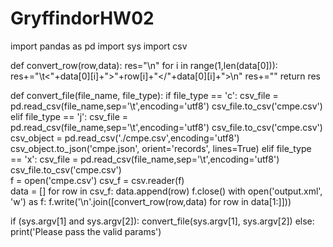 # GryffindorHW02
import pandas as pd
import sys
import csv

def convert_row(row,data):
      res="<player>\n"
      for i in range(1,len(data[0])):
        res+="\t<"+data[0][i]+">"+row[i]+"</"+data[0][i]+">\n"
      res+="</player>"
      return res

def convert_file(file_name, file_type):
    if file_type == 'c':
        csv_file = pd.read_csv(file_name,sep='\t',encoding='utf8')
        csv_file.to_csv('cmpe.csv')
    elif file_type == 'j':
        csv_file = pd.read_csv(file_name,sep='\t',encoding='utf8')
        csv_file.to_csv('cmpe.csv')
        csv_object = pd.read_csv('./cmpe.csv',encoding='utf8')
        csv_object.to_json('cmpe.json', orient='records', lines=True)
    elif file_type == 'x':
        csv_file = pd.read_csv(file_name,sep='\t',encoding='utf8')
        csv_file.to_csv('cmpe.csv')       
        f = open('cmpe.csv')
        csv_f = csv.reader(f)   
        data = []
        for row in csv_f: 
          data.append(row)
        f.close()
        with open('output.xml', 'w') as f: f.write('\n'.join([convert_row(row,data) for row in data[1:]]))



if (sys.argv[1] and sys.argv[2]):
    convert_file(sys.argv[1], sys.argv[2])
else:
    print('Please pass the valid params')
